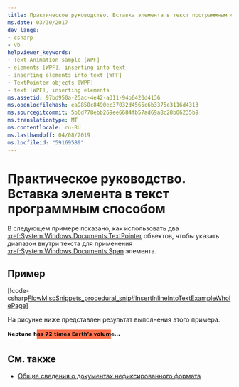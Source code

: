 ```yaml
---
title: Практическое руководство. Вставка элемента в текст программным способом
ms.date: 03/30/2017
dev_langs:
- csharp
- vb
helpviewer_keywords:
- Text Animation sample [WPF]
- elements [WPF], inserting into text
- inserting elements into text [WPF]
- TextPointer objects [WPF]
- text [WPF], inserting elements
ms.assetid: 97bd950a-25ac-4e42-a311-94b6420d4136
ms.openlocfilehash: ea9850c8490ec37032d4565c6b3375e3116d4313
ms.sourcegitcommit: 5b6d778ebb269ee6684fb57ad69a8c28b06235b9
ms.translationtype: MT
ms.contentlocale: ru-RU
ms.lasthandoff: 04/08/2019
ms.locfileid: "59169589"
---
```

# <a name="how-to-insert-an-element-into-text-programmatically"></a>Практическое руководство. Вставка элемента в текст программным способом
В следующем примере показано, как использовать два <xref:System.Windows.Documents.TextPointer> объектов, чтобы указать диапазон внутри текста для применения <xref:System.Windows.Documents.Span> элемента.  
  
## <a name="example"></a>Пример  
 [!code-csharp[FlowMiscSnippets_procedural_snip#InsertInlineIntoTextExampleWholePage](~/samples/snippets/csharp/VS_Snippets_Wpf/FlowMiscSnippets_procedural_snip/CSharp/InsertInlineIntoTextExample.cs#insertinlineintotextexamplewholepage)]
   
  
 На рисунке ниже представлен результат выполнения этого примера.  
  
 ![Элемент Span, применяемый к диапазону текста ](./media/flow-insertelementintotextprogrammatically.png "Flow_InsertElementIntoTextProgrammatically")  
  
## <a name="see-also"></a>См. также

- [Общие сведения о документах нефиксированного формата](flow-document-overview.md)
